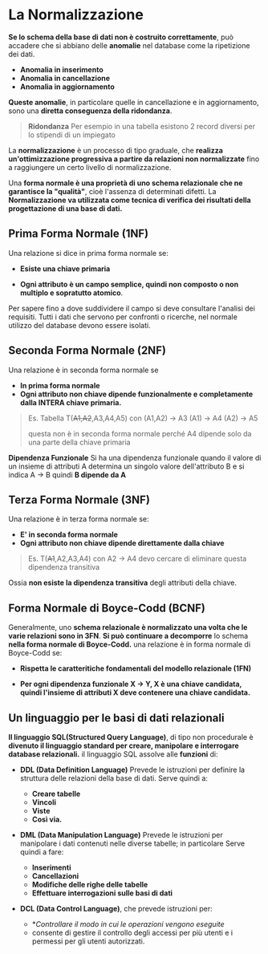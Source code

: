 # La Normalizzazione

**Se lo schema della base di dati non è costruito correttamente**, può accadere che si abbiano delle **anomalie** nel database come la ripetizione dei dati.
- **Anomalia in inserimento**
- **Anomalia in cancellazione**
- **Anomalia in aggiornamento**

**Queste anomalie**, in particolare quelle in cancellazione e in aggiornamento, sono una **diretta conseguenza della ridondanza**.
> **Ridondanza**
> Per esempio in una tabella esistono 2 record diversi per lo stipendi di un impiegato

La **normalizzazione** è un processo di tipo graduale, che **realizza un'ottimizzazione progressiva a partire da relazioni non normalizzate** fino a raggiungere un certo livello di normalizzazione.

Una **forma normale è una proprietà di uno schema relazionale che ne garantisce la "qualità"**, cioè l'assenza di determinati difetti.
La **Normalizzazione va utilizzata come tecnica di verifica dei risultati della progettazione di una base di dati.**

## Prima Forma Normale (1NF)

Una relazione si dice in prima forma normale se:

- **Esiste una chiave primaria**

- **Ogni attributo è un campo semplice, quindi non composto o non multiplo e sopratutto atomico**.

Per sapere fino a dove suddividere il campo si deve consultare l'analisi dei requisiti.
Tutti i dati che servono per confronti o ricerche, nel normale utilizzo del database devono essere isolati.

## Seconda Forma Normale (2NF)

Una relazione è in seconda forma normale se
-  **In prima forma normale**
- **Ogni attributo non chiave dipende funzionalmente e completamente dalla INTERA chiave primaria.**

>Es. Tabella T(~~A1,A2~~,A3,A4,A5) con 
(A1,A2) -> A3
(A1) -> A4
(A2) -> A5
>
> questa non è in seconda forma normale perché A4 dipende solo da una parte della chiave primaria

**Dipendenza Funzionale**
Si ha una dipendenza funzionale quando il valore di un insieme di attributi A determina un singolo valore dell'attributo B e si indica A  -> B quindi **B dipende da A**

## Terza Forma Normale (3NF)
Una relazione è in terza forma normale se:
- **E' in seconda forma normale** 
- **Ogni attributo non chiave dipende direttamente dalla chiave**

>Es. T(~~A1~~,A2,A3,A4) con A2 -> A4 devo cercare di eliminare questa dipendenza transitiva

Ossia **non esiste la dipendenza transitiva** degli attributi della chiave.

## Forma Normale di Boyce-Codd (BCNF)

Generalmente, uno **schema relazionale è normalizzato una volta che le varie relazioni sono in 3FN**.
**Si può continuare a decomporre** lo schema **nella forma normale di Boyce-Codd.**
una relazione è in forma normale di Boyce-Codd se:

- **Rispetta le caratteritiche fondamentali del modello relazionale (1FN)**

- **Per ogni dipendenza funzionale X -> Y, X è una chiave candidata, quindi l'insieme di attributi X deve contenere una chiave candidata.**

## Un linguaggio per le basi di dati relazionali

**Il linguaggio SQL(Structured Query Language)**, di tipo non procedurale è **divenuto il linguaggio standard per creare, manipolare e interrogare database relazionali.**
il linguaggio SQL assolve alle **funzioni** di:

- **DDL (Data Definition Language)**
Prevede le istruzioni per definire la struttura delle relazioni della base di dati. 
Serve quindi a:
	-  **Creare tabelle**
	-  **Vincoli**
	-  **Viste**
	- **Così via.**

- **DML (Data Manipulation Language)**
Prevede le istruzioni per manipolare i dati contenuti nelle diverse tabelle; in particolare 
Serve quindi a fare: 
	- **Inserimenti**
	- **Cancellazioni**
	- **Modifiche delle righe delle tabelle**
	- **Effettuare interrogazioni sulle basi di dati**

- **DCL (Data Control Language)**, che prevede istruzioni per:
	- **Controllare il modo in cui le operazioni vengono eseguite*
	-  consente di gestire il controllo degli accessi per più utenti e i permessi per gli utenti autorizzati.
<!--stackedit_data:
eyJoaXN0b3J5IjpbNjA2MDIyMjgxLC0xMTQxNzkzNzQ0LC00Mj
cyMzI0MTQsLTkwMzg3NDkwNF19
-->